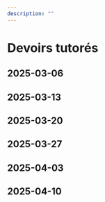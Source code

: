 ```yaml
---
description: ""
---
```


# Devoirs tutorés

## 2025-03-06

## 2025-03-13

## 2025-03-20

## 2025-03-27

## 2025-04-03

## 2025-04-10
